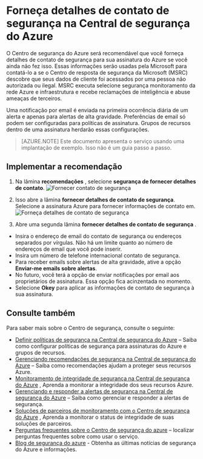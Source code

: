 <properties
   pageTitle="Forneça detalhes de contato de segurança na Central de segurança do Azure | Microsoft Azure"
   description="Este documento mostra como fornecer detalhes de contato de segurança na Central de segurança do Azure."
   services="security-center"
   documentationCenter="na"
   authors="TerryLanfear"
   manager="MBaldwin"
   editor=""/>

<tags
   ms.service="security-center"
   ms.devlang="na"
   ms.topic="article"
   ms.tgt_pltfrm="na"
   ms.workload="na"
   ms.date="10/17/2016"
   ms.author="terrylan"/>

# <a name="provide-security-contact-details-in-azure-security-center"></a>Forneça detalhes de contato de segurança na Central de segurança do Azure

O Centro de segurança do Azure será recomendável que você forneça detalhes de contato de segurança para sua assinatura do Azure se você ainda não fez isso. Essas informações serão usadas pela Microsoft para contatá-lo a se o Centro de resposta de segurança da Microsoft (MSRC) descobre que seus dados de cliente foi acessados por uma pessoa não autorizada ou ilegal. MSRC executa selecione segurança monitoramento da rede Azure e infraestrutura e recebe reclamações de inteligência e abuse ameaças de terceiros.

Uma notificação por email é enviada na primeira ocorrência diária de um alerta e apenas para alertas de alta gravidade. Preferências de email só podem ser configuradas para políticas de assinatura. Grupos de recursos dentro de uma assinatura herdarão essas configurações.

> [AZURE.NOTE] Este documento apresenta o serviço usando uma implantação de exemplo.  Isso não é um guia passo a passo.

## <a name="implement-the-recommendation"></a>Implementar a recomendação

1. Na lâmina **recomendações** , selecione **segurança de fornecer detalhes de contato**.
![Fornecer contato de segurança][1]

2. Isso abre a lâmina **fornecer detalhes de contato de segurança**. Selecione a assinatura Azure para fornecer informações de contato em.
![Forneça detalhes de contato de segurança][2]

3. Abre uma segunda lâmina **fornecer detalhes de contato de segurança** .

  - Insira o endereço de email do contato de segurança ou endereços separados por vírgulas. Não há um limite quanto ao número de endereços de email que você pode inserir.
  - Insira um número de telefone internacional contato de segurança.
  - Para receber emails sobre alertas de alta gravidade, ative a opção **Enviar-me emails sobre alertas**.
  - No futuro, você terá a opção de enviar notificações por email aos proprietários de assinatura. Essa opção fica acinzentada no momento.
  - Selecione **Okey** para aplicar as informações de contato de segurança à sua assinatura.

## <a name="see-also"></a>Consulte também

Para saber mais sobre o Centro de segurança, consulte o seguinte:

- [Definir políticas de segurança na Central de segurança do Azure](security-center-policies.md) – Saiba como configurar políticas de segurança para assinaturas do Azure e grupos de recursos.
- [Gerenciando recomendações de segurança na Central de segurança do Azure](security-center-recommendations.md) – Saiba como recomendações ajudam a proteger seus recursos Azure.
- [Monitoramento de integridade de segurança na Central de segurança do Azure](security-center-monitoring.md) , Aprenda a monitorar a integridade dos seus recursos Azure.
- [Gerenciando e responder a alertas de segurança na Central de segurança do Azure](security-center-managing-and-responding-alerts.md) – Saiba como gerenciar e responder a alertas de segurança.
- [Soluções de parceiros de monitoramento com o Centro de segurança do Azure](security-center-partner-solutions.md) , Aprenda a monitorar o status de integridade de suas soluções de parceiros.
- [Perguntas frequentes sobre o Centro de segurança do azure](security-center-faq.md) – localizar perguntas frequentes sobre como usar o serviço.
- [Blog de segurança do azure](http://blogs.msdn.com/b/azuresecurity/) - Obtenha as últimas notícias de segurança do Azure e informações.

<!--Image references-->
[1]: ./media/security-center-provide-security-contacts/provide-contacts.png
[2]:./media/security-center-provide-security-contacts/provide-contact-details.png
